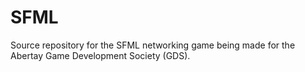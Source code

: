 SFML
====

Source repository for the SFML networking game being made for the Abertay Game Development Society (GDS).